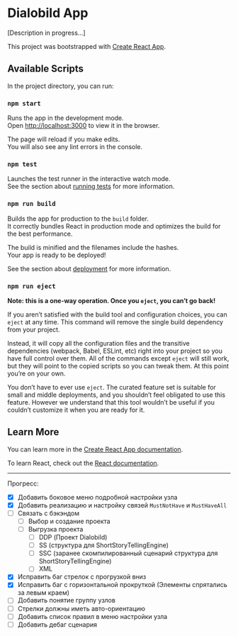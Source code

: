 # Dialobild App

[Description in progress...]

This project was bootstrapped with [Create React App](https://github.com/facebook/create-react-app).

## Available Scripts

In the project directory, you can run:

### `npm start`

Runs the app in the development mode.\
Open [http://localhost:3000](http://localhost:3000) to view it in the browser.

The page will reload if you make edits.\
You will also see any lint errors in the console.

### `npm test`

Launches the test runner in the interactive watch mode.\
See the section about [running tests](https://facebook.github.io/create-react-app/docs/running-tests) for more information.

### `npm run build`

Builds the app for production to the `build` folder.\
It correctly bundles React in production mode and optimizes the build for the best performance.

The build is minified and the filenames include the hashes.\
Your app is ready to be deployed!

See the section about [deployment](https://facebook.github.io/create-react-app/docs/deployment) for more information.

### `npm run eject`

**Note: this is a one-way operation. Once you `eject`, you can’t go back!**

If you aren’t satisfied with the build tool and configuration choices, you can `eject` at any time. This command will remove the single build dependency from your project.

Instead, it will copy all the configuration files and the transitive dependencies (webpack, Babel, ESLint, etc) right into your project so you have full control over them. All of the commands except `eject` will still work, but they will point to the copied scripts so you can tweak them. At this point you’re on your own.

You don’t have to ever use `eject`. The curated feature set is suitable for small and middle deployments, and you shouldn’t feel obligated to use this feature. However we understand that this tool wouldn’t be useful if you couldn’t customize it when you are ready for it.

## Learn More

You can learn more in the [Create React App documentation](https://facebook.github.io/create-react-app/docs/getting-started).

To learn React, check out the [React documentation](https://reactjs.org/).

---

Прогресс:
- [X] Добавить боковое меню подробной настройки узла
- [X] Добавить реализацию и настройку связей `MustNotHave` и `MustHaveAll`
- [ ] Связать с бэкэндом
  - [ ] Выбор и создание проекта
  - [ ] Выгрузка проекта
    - [ ] DDP (Проект Dialobild)
    - [ ] SS (структура для ShortStoryTellingEngine)
    - [ ] SSC (заранее скомпилированный сценарий структура для ShortStoryTellingEngine)
    - [ ] XML
- [X] Исправить баг стрелок с прогрузкой вниз
- [X] Исправить баг с горизонтальной прокруткой (Элементы спрятались за левым краем)
- [ ] Добавить понятие группу узлов
- [ ] Стрелки должны иметь авто-ориентацию
- [ ] Добавить список правил в меню настройки узла
- [ ] Добавить дебаг сценария
